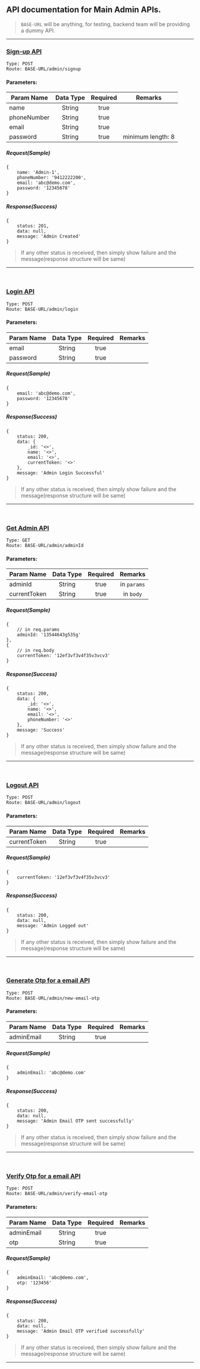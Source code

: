 ## API documentation for Main Admin APIs.

> `BASE-URL` will be anything, for testing, backend team will be providing a dummy API.

---

### <u>Sign-up API</u>

```
Type: POST
Route: BASE-URL/admin/signup
```

#### Parameters:

| Param Name  | Data Type | Required |      Remarks      |
| ----------- | :-------: | :------: | :---------------: |
| name        |  String   |   true   |
| phoneNumber |  String   |   true   |
| email       |  String   |   true   |
| password    |  String   |   true   | minimum length: 8 |

##### Request(Sample)

```
{
	name: 'Admin-1',
	phoneNumber: '9412222200',
	email: 'abc@demo.com',
	password: '12345678'
}
```

##### Response(Success)

```
{
	status: 201,
	data: null,
	message: 'Admin Created'
}
```

> If any other status is received, then simply show failure and the message(response structure will be same)

---

</br>

### <u>Login API</u>

```
Type: POST
Route: BASE-URL/admin/login
```

#### Parameters:

| Param Name | Data Type | Required | Remarks |
| ---------- | :-------: | :------: | :-----: |
| email      |  String   |   true   |
| password   |  String   |   true   |

##### Request(Sample)

```
{
	email: 'abc@demo.com',
	password: '12345678'
}
```

##### Response(Success)

```
{
	status: 200,
	data: {
		_id: '<>',
		name: '<>',
		email: '<>',
		currentToken: '<>'
	},
	message: 'Admin Login Successful'
}
```

> If any other status is received, then simply show failure and the message(response structure will be same)

---

</br>

### <u>Get Admin API</u>

```
Type: GET
Route: BASE-URL/admin/adminId
```

#### Parameters:

| Param Name   | Data Type | Required |   Remarks   |
| ------------ | :-------: | :------: | :---------: |
| adminId      |  String   |   true   | in `params` |
| currentToken |  String   |   true   |  in `body`  |

##### Request(Sample)

```
{
	// in req.params
	adminId: '13544643g535g'
},
{
	// in req.body
	currentToken: '12ef3vf3v4f35v3vcv3'
}
```

##### Response(Success)

```
{
	status: 200,
	data: {
		_id: '<>',
		name: '<>',
		email: '<>',
		phoneNumber: '<>'
	},
	message: 'Success'
}
```

> If any other status is received, then simply show failure and the message(response structure will be same)

---

</br>

### <u>Logout API</u>

```
Type: POST
Route: BASE-URL/admin/logout
```

#### Parameters:

| Param Name   | Data Type | Required | Remarks |
| ------------ | :-------: | :------: | :-----: |
| currentToken |  String   |   true   |

##### Request(Sample)

```
{
	currentToken: '12ef3vf3v4f35v3vcv3'
}
```

##### Response(Success)

```
{
	status: 200,
	data: null,
	message: 'Admin Logged out'
}
```

> If any other status is received, then simply show failure and the message(response structure will be same)

---

</br>

### <u>Generate Otp for a email API</u>

```
Type: POST
Route: BASE-URL/admin/new-email-otp
```

#### Parameters:

| Param Name | Data Type | Required | Remarks |
| ---------- | :-------: | :------: | :-----: |
| adminEmail |  String   |   true   |

##### Request(Sample)

```
{
	adminEmail: 'abc@demo.com'
}
```

##### Response(Success)

```
{
	status: 200,
	data: null,
	message: 'Admin Email OTP sent successfully'
}
```

> If any other status is received, then simply show failure and the message(response structure will be same)

---

</br>

### <u>Verify Otp for a email API</u>

```
Type: POST
Route: BASE-URL/admin/verify-email-otp
```

#### Parameters:

| Param Name | Data Type | Required | Remarks |
| ---------- | :-------: | :------: | :-----: |
| adminEmail |  String   |   true   |
| otp        |  String   |   true   |

##### Request(Sample)

```
{
	adminEmail: 'abc@demo.com',
	otp: '123456'
}
```

##### Response(Success)

```
{
	status: 200,
	data: null,
	message: 'Admin Email OTP verified successfully'
}
```

> If any other status is received, then simply show failure and the message(response structure will be same)

---
